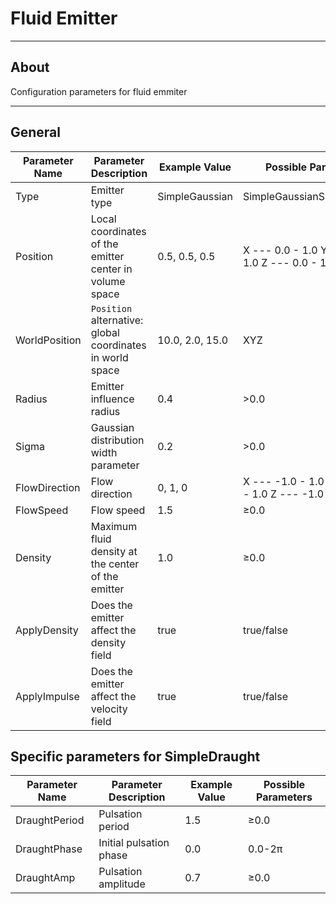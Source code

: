 # Fluid Emitter

___

## About

Configuration parameters for fluid emmiter

___

## General

| Parameter Name | Parameter Description | Example Value | Possible Parameters |
|---|---|---|---|
| Type | Emitter type | SimpleGaussian | SimpleGaussianSimpleDraught |
| Position | Local coordinates of the emitter center in volume space | 0.5, 0.5, 0.5 | X --- 0.0 - 1.0 Y --- 0.0 - 1.0 Z --- 0.0 - 1.0 |
| WorldPosition | `Position` alternative: global coordinates in world space | 10.0, 2.0, 15.0 | XYZ |
| Radius | Emitter influence radius | 0.4 | >0.0 |
| Sigma | Gaussian distribution width parameter | 0.2 | >0.0 |
| FlowDirection | Flow direction | 0, 1, 0 | X --- -1.0 - 1.0 Y --- -1.0 - 1.0 Z --- -1.0 - 1.0 |
| FlowSpeed | Flow speed | 1.5 | ≥0.0 |
| Density | Maximum fluid density at the center of the emitter | 1.0 | ≥0.0 |
| ApplyDensity | Does the emitter affect the density field | true | true/false |
| ApplyImpulse | Does the emitter affect the velocity field | true | true/false |

## Specific parameters for SimpleDraught

| Parameter Name | Parameter Description | Example Value | Possible Parameters |
|---|---|---|---|
| DraughtPeriod | Pulsation period | 1.5 | ≥0.0 |
| DraughtPhase | Initial pulsation phase | 0.0 | 0.0-2π |
| DraughtAmp | Pulsation amplitude | 0.7 | ≥0.0 |
